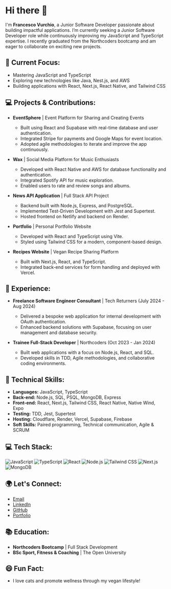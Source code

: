 # Hi there 👋
I'm **Francesco Vurchio**, a Junior Software Developer passionate about building impactful applications. I’m currently seeking a Junior Software Developer role while continuously improving my JavaScript and TypeScript expertise. I recently graduated from the Northcoders bootcamp and am eager to collaborate on exciting new projects.

## 🌱 Current Focus:
- Mastering JavaScript and TypeScript
- Exploring new technologies like Java, Nest.js, and AWS
- Building applications with React, Next.js, React Native, and Tailwind CSS

## 💻 Projects & Contributions:
- **EventSphere** | Event Platform for Sharing and Creating Events
  - Built using React and Supabase with real-time database and user authentication.
  - Integrated Stripe for payments and Google Maps for event location.
  - Adopted agile methodologies to iterate and improve the app continuously.
  
- **Wax** | Social Media Platform for Music Enthusiasts
  - Developed with React Native and AWS for database functionality and authentication.
  - Integrated Spotify API for music exploration.
  - Enabled users to rate and review songs and albums.
  
- **News API Application** | Full Stack API Project
  - Backend built with Node.js, Express, and PostgreSQL.
  - Implemented Test-Driven Development with Jest and Supertest.
  - Hosted frontend on Netlify and backend on Render.
  
- **Portfolio** | Personal Portfolio Website
  - Developed with React and TypeScript using Vite.
  - Styled using Tailwind CSS for a modern, component-based design.
  
- **Recipes Website** | Vegan Recipe Sharing Platform
  - Built with Next.js, React, and TypeScript.
  - Integrated back-end services for form handling and deployed with Vercel.

## 💼 Experience:
- **Freelance Software Engineer Consultant** | Tech Returners (July 2024 - Aug 2024)
  - Delivered a bespoke web application for internal development with OAuth authentication.
  - Enhanced backend solutions with Supabase, focusing on user management and database security.
  
- **Trainee Full-Stack Developer** | Northcoders (Oct 2023 - Jan 2024)
  - Built web applications with a focus on Node.js, React, and SQL.
  - Developed skills in TDD, Agile methodologies, and collaborative coding environments.

## 🔧 Technical Skills:
- **Languages:** JavaScript, TypeScript
- **Back-end:** Node.js, SQL, PSQL, MongoDB, Express
- **Front-end:** React, Next.js, Tailwind CSS, React Native, Native Wind, Expo
- **Testing:** TDD, Jest, Supertest
- **Hosting:** Cloudflare, Render, Vercel, Supabase, Firebase
- **Soft Skills:** Paired programming, Technical communication, Agile & SCRUM

## 💻 Tech Stack:

![JavaScript](https://img.icons8.com/color/48/000000/javascript.png)
![TypeScript](https://img.icons8.com/color/48/000000/typescript.png)
![React](https://img.icons8.com/color/48/000000/react-native.png)
![Node.js](https://img.icons8.com/color/48/000000/nodejs.png)
![Tailwind CSS](https://img.icons8.com/color/48/000000/tailwindcss.png)
![Next.js](https://img.icons8.com/color/48/000000/nextjs.png)
![MongoDB](https://img.icons8.com/color/48/000000/mongodb.png)

## 🌍 Let's Connect:
- [Email](mailto:francesco.vurchio82@gmail.com)
- [LinkedIn](https://www.linkedin.com/in/francesco-vurchio/)
- [GitHub](https://github.com/munaciella)
- [Portfolio](https://francesco-vurchio.netlify.app/)

## 📚 Education:
- **Northcoders Bootcamp** | Full Stack Development
- **BSc Sport, Fitness & Coaching** | The Open University

## 😄 Fun Fact:
- I love cats and promote wellness through my vegan lifestyle!
